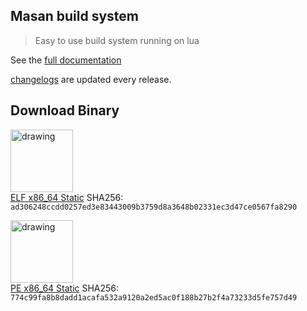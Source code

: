## Masan build system
> Easy to use build system running on lua

See the [full documentation](document.md)

 [changelogs](changelogs.md) are updated every release.

## Download Binary
<img src="https://static.wikia.nocookie.net/logopedia/images/a/a5/Tux_%283-color%29.svg" alt="drawing" width="100"/><br>
[ELF x86_64 
Static](bin/mbs) 
SHA256: `ad306248ccdd0257ed3e83443009b3759d8a3648b02331ec3d47ce0567fa8290`

<img src="https://cdn-icons-png.flaticon.com/512/906/906308.png" alt="drawing" width="100"/><br>
[PE x86_64 
Static](bin/mbs.exe) 
SHA256: `774c99fa8b8dadd1acafa532a9120a2ed5ac0f188b27b2f4a73233d5fe757d49`